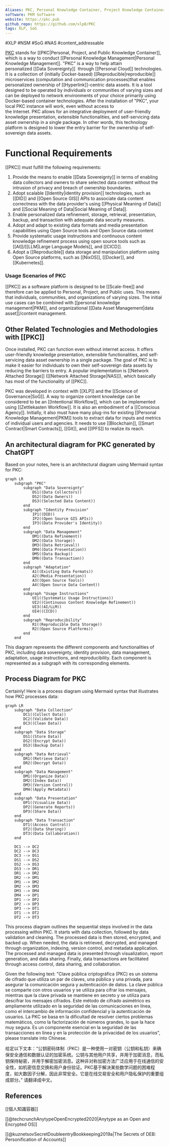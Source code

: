 ```yaml
---
Aliases: PKC, Personal Knowledge Container, Project Knowledge Container, Public Knowledge Container, 個人知識容器
software: PKM Software
website: https://pkc.pub
github_repo: https://github.com/xlp0/PKC
tags: XLP, SoG
---
```


#XLP #NSM #SoG  #NAS #content_addressable 

<a href="http://pkc.pub">PKC</a> stands for [[PKC|Personal, Project, and Public Knowledge Container]], which is a way to conduct [[Personal Knowledge Management|Personal Knowledge Management]]. "PKC" is a way to help attain personalized [[Data Sovereignty]]  through [[Personal Cloud]] technologies. It is a collection of (initially Docker-based) [[Reproducible|reproducible]] microservices (computation and communication processes)that enables personalized ownership of [[Hyperlink]]-centric data assets. It is a tool designed to be operated by individuals or communities of varying sizes and can be deployed to network environments of your choice primarily using Docker-based container technologies. After the installation of "PKC", your local PKC instance will work, even without access to the Internet. PKC allows for an integrative deployment of user-friendly knowledge presentation, extensible functionalities, and self-servicing data asset ownership in a single package. In other words, this technology platform is designed to lower the entry barrier for the ownership of self-sovereign data assets.

# Functional Requirements
[[PKC]] must fulfill the following requirements:
1. Provide the means to enable [[Data Sovereignty]] in terms of enabling data collectors and owners to share selected data content without the intrusion of privacy and breach of ownership boundaries.
2. Adopt scalable [[Identity|identity provision]] technologies, such as [[DID]] and [[Open Source GIS]] APIs to associate data content correctness with the data provider's using [[Physical Meaning of Data]] and [[Social Meaning of Data|Social Meaning of Data]].
3. Enable personalized data refinement, storage, retrieval, presentation, backup, and transaction with adequate data security measures.
4. Adopt and adapt to existing data formats and media presentation capabilities using Open Source tools and Open Source data content
5. Provide systematic usage instructions and continuous content knowledge refinement process using open source tools such as [[AI]]/[[LLM|Large Language Models]], and [[CICD]].
6. Adopt a [[Reproducible]] data storage and manipulation platform using Open Source platforms, such as [[NixOS]], [[Docker]], and [[Kubernetes]].
### Usage Scenarios of PKC
[[PKC]] as a software platform is designed to be [[Scale-free]] and therefore can be applied to Personal, Project, and Public uses. This means that individuals, communities, and organizations of varying sizes. The initial use cases can be combined with [[personal knowledge management|PKM]], and organizational [[Data Asset Management|data asset]]/content management.

## Other Related Technologies and Methodologies with [[PKC]]


Once installed, PKC can function even without internet access. It offers user-friendly knowledge presentation, extensible functionalities, and self-servicing data asset ownership in a single package. The goal of PKC is to make it easier for individuals to own their self-sovereign data assets by reducing the barriers to entry. A popular implementation is [[Network Attached Storage]] ([[Network Attached Storage|NAS]]), which basically has most of the functionality of [[PKC]].

PKC was developed in context with [[XLP]] and the [[Science of Governance|SoG]]. A way to organize content knowledge can be considered to be an [[Intentional Workflow]], which can be implemented using [[Zettlekasten Workflow]]. It is also an embodiment of a [[Conscious Agency]]. Initially, it also must have many plug-ins for existing [[Personal Knowledge Management|PKM]] tools to extract data for inputs and metrics of individual users and agencies.  It needs to use [[Blockchain]], [[Smart Contract|Smart Contracts]], [[Git]], and [[IPFS]] to realize its reach.

## An architectural diagram for PKC generated by ChatGPT


Based on your notes, here is an architectural diagram using Mermaid syntax for PKC:

```mermaid
graph LR
    subgraph "PKC"
        subgraph "Data Sovereignty"
            DS1((Data Collectors))
            DS2((Data Owners))
            DS3((Selected Data Content))
        end
        subgraph "Identity Provision"
            IP1((DID))
            IP2((Open Source GIS APIs))
            IP3((Data Provider's Identity))
        end
        subgraph "Data Management"
            DM1((Data Refinement))
            DM2((Data Storage))
            DM3((Data Retrieval))
            DM4((Data Presentation))
            DM5((Data Backup))
            DM6((Data Transaction))
        end
        subgraph "Adaptation"
            A1((Existing Data Formats))
            A2((Media Presentation))
            A3((Open Source Tools))
            A4((Open Source Data Content))
        end
        subgraph "Usage Instructions"
            UI1((Systematic Usage Instructions))
            UI2((Continuous Content Knowledge Refinement))
            UI3((AI/LLM))
            UI4((CICD))
        end
        subgraph "Reproducibility"
            R1((Reproducible Data Storage))
            R2((Open Source Platforms))
        end
    end
```

This diagram represents the different components and functionalities of PKC, including data sovereignty, identity provision, data management, adaptation, usage instructions, and reproducibility. Each component is represented as a subgraph with its corresponding elements.


## Process Diagram for PKC

Certainly! Here is a process diagram using Mermaid syntax that illustrates how PKC processes data:

```mermaid
graph LR
    subgraph "Data Collection"
        DC1((Collect Data))
        DC2((Validate Data))
        DC3((Clean Data))
    end
    subgraph "Data Storage"
        DS1((Store Data))
        DS2((Encrypt Data))
        DS3((Backup Data))
    end
    subgraph "Data Retrieval"
        DR1((Retrieve Data))
        DR2((Decrypt Data))
    end
    subgraph "Data Management"
        DM1((Organize Data))
        DM2((Index Data))
        DM3((Version Control))
        DM4((Apply Metadata))
    end
    subgraph "Data Presentation"
        DP1((Visualize Data))
        DP2((Generate Reports))
        DP3((Share Data))
    end
    subgraph "Data Transaction"
        DT1((Access Control))
        DT2((Data Sharing))
        DT3((Data Collaboration))
    end

    DC1 --> DC2
    DC2 --> DC3
    DC3 --> DS1
    DS1 --> DS2
    DS2 --> DS3
    DS3 --> DR1
    DR1 --> DR2
    DR2 --> DM1
    DM1 --> DM2
    DM2 --> DM3
    DM3 --> DM4
    DM4 --> DP1
    DP1 --> DP2
    DP2 --> DP3
    DP3 --> DT1
    DT1 --> DT2
    DT2 --> DT3
```

This process diagram outlines the sequential steps involved in the data processing within PKC. It starts with data collection, followed by data validation and cleaning. The processed data is then stored, encrypted, and backed up. When needed, the data is retrieved, decrypted, and managed through organization, indexing, version control, and metadata application. The processed and managed data is presented through visualization, report generation, and data sharing. Finally, data transactions are facilitated through access control, data sharing, and collaboration.


Given the following text: "Clave pública criptográfica (PKC) es un sistema de cifrado que utiliza un par de claves, una pública y una privada, para asegurar la comunicación segura y autenticación de datos. La clave pública se comparte con otros usuarios y se utiliza para cifrar los mensajes, mientras que la clave privada se mantiene en secreto y se utiliza para descifrar los mensajes cifrados. Este método de cifrado asimétrico es ampliamente utilizado en la seguridad de las comunicaciones en línea, como el intercambio de información confidencial y la autenticación de usuarios. La PKC se basa en la dificultad de resolver ciertos problemas matemáticos, como la factorización de números grandes, lo que la hace muy segura. Es un componente esencial en la seguridad de las transacciones en línea y en la protección de la privacidad de los usuarios", please translate into Chinese.

给定以下文本：“公钥密码体制（PKC）是一种使用一对密钥（公钥和私钥）来确保安全通信和数据认证的加密系统。公钥与其他用户共享，并用于加密消息，而私钥保持秘密，并用于解密加密消息。这种非对称加密方法广泛应用于在线通信的安全性，如机密信息交换和用户身份验证。PKC基于解决某些数学问题的困难程度，如大数因子分解，因此非常安全。它是在线交易安全和用户隐私保护的重要组成部分。” 请翻译成中文。
## References

[[個人知識容器]]

[[@techcrunchAnytypeOpenEncrypted2020|Anytype as an Open and Encrypted OS]]

[[@kuznetsovSecretDoubleentryBookkeeping2019a|The Secrets of DEB: Personification of Accounts]]